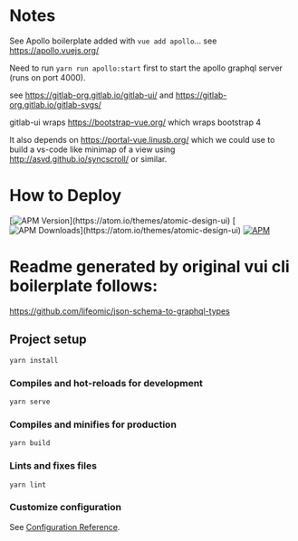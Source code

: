 # Notes

See Apollo boilerplate added with `vue add apollo`... see https://apollo.vuejs.org/

Need to run `yarn run apollo:start` first to start the apollo graphql server (runs on port 4000).

see https://gitlab-org.gitlab.io/gitlab-ui/ and https://gitlab-org.gitlab.io/gitlab-svgs/

gitlab-ui wraps https://bootstrap-vue.org/ which wraps bootstrap 4

It also depends on https://portal-vue.linusb.org/ which we could use to build a vs-code like minimap of a view using http://asvd.github.io/syncscroll/ or similar.

# How to Deploy

[![APM Version](https://img.shields.io/apm/v/atomic-design-ui.svg?)](https://atom.io/themes/atomic-design-ui)
[![APM Downloads](https://img.shields.io/apm/dm/atomic-design-ui.svg?maxAge=2592000?)](https://atom.io/themes/atomic-design-ui)  
[![APM](https://apm-badges.herokuapp.com/apm/atomic-monokai-pro-syntax.svg?theme=one-dark)](https://atom.io/themes/atomic-monokai-pro-syntax)  

# Readme generated by original vui cli boilerplate follows:

https://github.com/lifeomic/json-schema-to-graphql-types


## Project setup
```
yarn install
```

### Compiles and hot-reloads for development
```
yarn serve
```

### Compiles and minifies for production
```
yarn build
```

### Lints and fixes files
```
yarn lint
```

### Customize configuration
See [Configuration Reference](https://cli.vuejs.org/config/).

